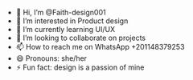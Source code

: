 - 👋 Hi, I’m @Faith-design001
- 👀 I’m interested in Product design
- 🌱 I’m currently learning UI/UX 
- 💞️ I’m looking to collaborate on projects 
- 📫 How to reach me on WhatsApp +201148379253
- 😄 Pronouns: she/her
- ⚡ Fun fact: design is a passion of mine

<!---
Faith-design001/Faith-design001 is a ✨ special ✨ repository because its `README.md` (this 
--->
